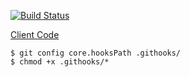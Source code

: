 [![Build Status](https://jenk.ml/job/idmyteam-server/badge/icon)](https://jenk.ml/job/idmyteam-server/)

[Client Code](https://github.com/maxisme/idmyteam-server)

```
$ git config core.hooksPath .githooks/
$ chmod +x .githooks/*
```